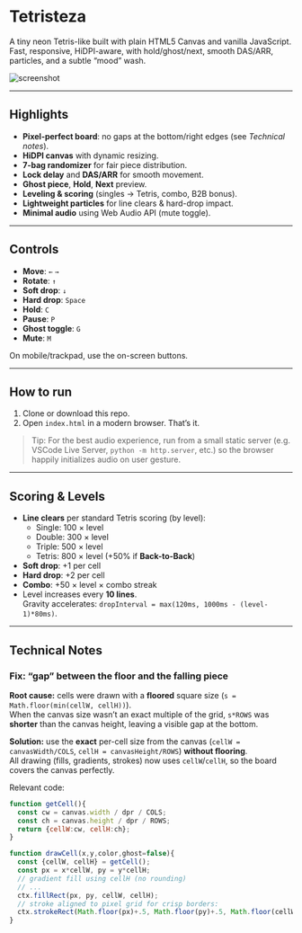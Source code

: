 # Tetristeza

A tiny neon Tetris-like built with plain HTML5 Canvas and vanilla JavaScript.  
Fast, responsive, HiDPI-aware, with hold/ghost/next, smooth DAS/ARR, particles, and a subtle “mood” wash.

![screenshot](docs/screenshot.png)

---

## Highlights

- **Pixel-perfect board**: no gaps at the bottom/right edges (see _Technical notes_).
- **HiDPI canvas** with dynamic resizing.
- **7-bag randomizer** for fair piece distribution.
- **Lock delay** and **DAS/ARR** for smooth movement.
- **Ghost piece**, **Hold**, **Next** preview.
- **Leveling & scoring** (singles → Tetris, combo, B2B bonus).
- **Lightweight particles** for line clears & hard-drop impact.
- **Minimal audio** using Web Audio API (mute toggle).

---

## Controls

- **Move**: `←` `→`  
- **Rotate**: `↑`  
- **Soft drop**: `↓`  
- **Hard drop**: `Space`  
- **Hold**: `C`  
- **Pause**: `P`  
- **Ghost toggle**: `G`  
- **Mute**: `M`

On mobile/trackpad, use the on-screen buttons.

---

## How to run

1. Clone or download this repo.
2. Open `index.html` in a modern browser. That’s it.

> Tip: For the best audio experience, run from a small static server (e.g. VSCode Live Server, `python -m http.server`, etc.) so the browser happily initializes audio on user gesture.

---

## Scoring & Levels

- **Line clears** per standard Tetris scoring (by level):  
  - Single: 100 × level  
  - Double: 300 × level  
  - Triple: 500 × level  
  - Tetris: 800 × level (+50% if **Back-to-Back**)
- **Soft drop**: +1 per cell  
- **Hard drop**: +2 per cell  
- **Combo**: +50 × level × combo streak
- Level increases every **10 lines**.  
  Gravity accelerates: `dropInterval = max(120ms, 1000ms - (level-1)*80ms)`.

---

## Technical Notes

### Fix: “gap” between the floor and the falling piece

**Root cause:** cells were drawn with a **floored** square size (`s = Math.floor(min(cellW, cellH))`).  
When the canvas size wasn’t an exact multiple of the grid, `s*ROWS` was **shorter** than the canvas height, leaving a visible gap at the bottom.

**Solution:** use the **exact** per-cell size from the canvas (`cellW = canvasWidth/COLS`, `cellH = canvasHeight/ROWS`) **without flooring**.  
All drawing (fills, gradients, strokes) now uses `cellW`/`cellH`, so the board covers the canvas perfectly.

Relevant code:

```js
function getCell(){
  const cw = canvas.width / dpr / COLS;
  const ch = canvas.height / dpr / ROWS;
  return {cellW:cw, cellH:ch};
}

function drawCell(x,y,color,ghost=false){
  const {cellW, cellH} = getCell();
  const px = x*cellW, py = y*cellH;
  // gradient fill using cellH (no rounding)
  // ...
  ctx.fillRect(px, py, cellW, cellH);
  // stroke aligned to pixel grid for crisp borders:
  ctx.strokeRect(Math.floor(px)+.5, Math.floor(py)+.5, Math.floor(cellW)-1, Math.floor(cellH)-1);
}
